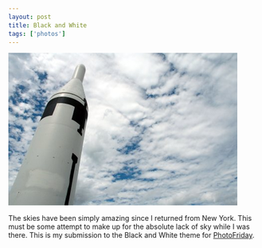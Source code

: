 ```yaml
---
layout: post
title: Black and White
tags: ['photos']
---
```


![BW Missile :: Nikon D70 : 1/320s : f/16 : ISO 200](/media/2004/05/bw.jpg)

The skies have been simply amazing since I returned from New York. This
must be some attempt to make up for the absolute lack of sky while I was
there. This is my submission to the Black and White theme for
[PhotoFriday](http://www.photofriday.com).

